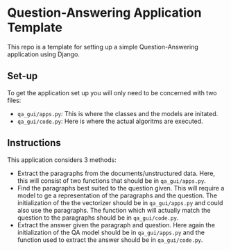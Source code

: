 # Question-Answering Application Template

This repo is a template for setting up a simple Question-Answering application using Django. 

## Set-up

To get the application set up you will only need to be concerned with two files: 
 
- `qa_gui/apps.py`: This is where the classes and the models are initated.  
- `qa_gui/code.py`: Here is where the actual algoritms are executed.

## Instructions

This application considers 3 methods:
 - Extract the paragraphs from the documents/unstructured data. Here, this will consist of two functions that should be in `qa_gui/apps.py`.
 - Find the paragraphs best suited to the question given. This will require a model to ge a representation of the paragraphs and the question. 
 The initialization of the the vectorizer should be in `qa_gui/apps.py` and could also use the paragraphs. The function which will actually match the question to the paragraphs should be in `qa_gui/code.py`.
 - Extract the answer given the paragraph and question. Here again the initialization of the QA model should be in `qa_gui/apps.py` and the function used to extract the answer should be in `qa_gui/code.py`.
 
 